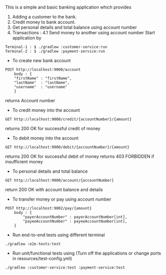 This is a simple and basic banking application which provides
1. Adding a customer to the bank.
2. Credit money to bank account.
3. Get personal details and total balance using account number
4. Transactions : 
    4.1 Send money to another using account number
Start application by 
```
Terminal-1 : $ ./gradlew :customer-service:run 
Terminal-2 : $ ./gradlew :payment-service:run 
```

- To create new bank account
```
POST http://localhost:9000/account 
    body : {
    "firstName" : "firstName",
    "lastName"  : "lastName",
    "username"  : "username"
    }
```
returns Account number

- To credit money into the account
```
GET http://localhost:9000/credit/{accountNumber}/{amount}
```

returns 200 OK for successful credit of money

- To debit money into the account 
```
GET http://localhost:9000/debit/{accountNumber}/{amount}
```
returns 200 OK for successful debit of money
returns 403 FORBIDDEN if insufficient money

- To personal details and total balance

```
GET http://localhost:9000/account/{accountNumber}
```
return 200 OK with account balance and details

- To transfer money or pay using account number
```
POST http://localhost:9002/pay/{amount}
    body : {
        "payerAccountNumber" : payerAccountNumber[int],
        "payeeAccountNumber" : payeeAccountNumber[int],
    }
```

- Run end-to-end tests using different terminal
```
./gradlew :e2e-tests:test
```

- Run unit/functional tests using  (Turn off the applications or change ports in resources/test-config.yml)
```
./gradlew :customer-service:test :payment-service:test
```
